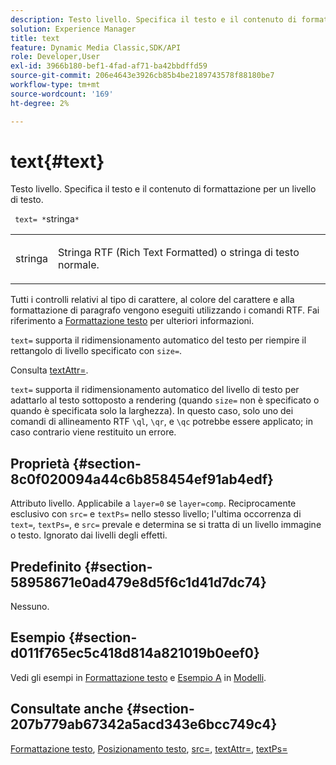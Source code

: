 ```yaml
---
description: Testo livello. Specifica il testo e il contenuto di formattazione per un livello di testo.
solution: Experience Manager
title: text
feature: Dynamic Media Classic,SDK/API
role: Developer,User
exl-id: 3966b180-bef1-4fad-af71-ba42bbdffd59
source-git-commit: 206e4643e3926cb85b4be2189743578f88180be7
workflow-type: tm+mt
source-wordcount: '169'
ht-degree: 2%

---
```


# text{#text}

Testo livello. Specifica il testo e il contenuto di formattazione per un livello di testo.

` text= *`stringa`*`

<table id="simpletable_6C095D7F69874A8EA3D1D52103FA520C"> 
 <tr class="strow"> 
  <td class="stentry"> <p> <span class="varname"> stringa </span> </p> </td> 
  <td class="stentry"> <p>Stringa RTF (Rich Text Formatted) o stringa di testo normale. </p> </td> 
 </tr> 
</table>

Tutti i controlli relativi al tipo di carattere, al colore del carattere e alla formattazione di paragrafo vengono eseguiti utilizzando i comandi RTF. Fai riferimento a [Formattazione testo](../../../../../is-api/http-ref/image-serving-api-ref/c-http-protocol-reference/c-text-formatting/c-text-formatting.md#concept-0d3136db7f6f49668274541cd4b6364c) per ulteriori informazioni.

`text=` supporta il ridimensionamento automatico del testo per riempire il rettangolo di livello specificato con `size=`.

Consulta [textAttr=](../../../../../is-api/http-ref/image-serving-api-ref/c-http-protocol-reference/c-command-reference/r-textattr.md#reference-ff00484fa3244286abeff34911f7ec0d).

`text=` supporta il ridimensionamento automatico del livello di testo per adattarlo al testo sottoposto a rendering (quando `size=` non è specificato o quando è specificata solo la larghezza). In questo caso, solo uno dei comandi di allineamento RTF `\ql`, `\qr`, e `\qc` potrebbe essere applicato; in caso contrario viene restituito un errore.

## Proprietà {#section-8c0f020094a44c6b858454ef91ab4edf}

Attributo livello. Applicabile a `layer=0` se `layer=comp`. Reciprocamente esclusivo con `src=` e `textPs=` nello stesso livello; l&#39;ultima occorrenza di `text=`, `textPs=`, e `src=` prevale e determina se si tratta di un livello immagine o testo. Ignorato dai livelli degli effetti.

## Predefinito {#section-58958671e0ad479e8d5f6c1d41d7dc74}

Nessuno.

## Esempio {#section-d011f765ec5c418d814a821019b0eef0}

Vedi gli esempi in [Formattazione testo](../../../../../is-api/http-ref/image-serving-api-ref/c-http-protocol-reference/c-text-formatting/c-text-formatting.md#concept-0d3136db7f6f49668274541cd4b6364c) e [Esempio A](../../../../../is-api/http-ref/image-serving-api-ref/c-http-protocol-reference/c-templates/r-example-a.md#reference-c78ea82e8a1646738e764fa6685dfbac) in [Modelli](../../../../../is-api/http-ref/image-serving-api-ref/c-http-protocol-reference/c-templates/c-templates.md#concept-3cd2d2adae0e41b2979b9640244d4d3e).

## Consultate anche {#section-207b779ab67342a5acd343e6bcc749c4}

[Formattazione testo](../../../../../is-api/http-ref/image-serving-api-ref/c-http-protocol-reference/c-text-formatting/c-text-formatting.md#concept-0d3136db7f6f49668274541cd4b6364c), [Posizionamento testo](../../../../../is-api/http-ref/image-serving-api-ref/c-http-protocol-reference/c-text-formatting/r-text-positioning.md#reference-f647443d92914f4b89a7cc5a83267d87), [src=](../../../../../is-api/http-ref/image-serving-api-ref/c-http-protocol-reference/c-command-reference/r-src.md#reference-f6506637778c4c69bf106a7924a91ab1), [textAttr=](../../../../../is-api/http-ref/image-serving-api-ref/c-http-protocol-reference/c-command-reference/r-textattr.md#reference-ff00484fa3244286abeff34911f7ec0d), [textPs=](../../../../../is-api/http-ref/image-serving-api-ref/c-http-protocol-reference/c-command-reference/r-textps.md#reference-4209a2a6169f44278da2647cfb0cd767)
